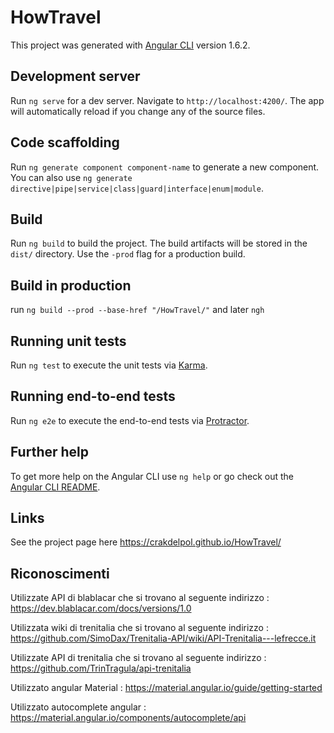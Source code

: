 # HowTravel

This project was generated with [Angular CLI](https://github.com/angular/angular-cli) version 1.6.2.

## Development server

Run `ng serve` for a dev server. Navigate to `http://localhost:4200/`. The app will automatically reload if you change any of the source files.

## Code scaffolding

Run `ng generate component component-name` to generate a new component. You can also use `ng generate directive|pipe|service|class|guard|interface|enum|module`.

## Build

Run `ng build` to build the project. The build artifacts will be stored in the `dist/` directory. Use the `-prod` flag for a production build.

## Build in production 

run `ng build --prod --base-href "/HowTravel/"` and later `ngh`

## Running unit tests

Run `ng test` to execute the unit tests via [Karma](https://karma-runner.github.io).

## Running end-to-end tests

Run `ng e2e` to execute the end-to-end tests via [Protractor](http://www.protractortest.org/).

## Further help

To get more help on the Angular CLI use `ng help` or go check out the [Angular CLI README](https://github.com/angular/angular-cli/blob/master/README.md).
 
## Links

See the project page here https://crakdelpol.github.io/HowTravel/

## Riconoscimenti

Utilizzate API di blablacar che si trovano al seguente indirizzo : https://dev.blablacar.com/docs/versions/1.0

Utilizzata wiki di trenitalia che si trovano al seguente indirizzo : https://github.com/SimoDax/Trenitalia-API/wiki/API-Trenitalia---lefrecce.it

Utilizzate API di trenitalia che si trovano al seguente indirizzo : https://github.com/TrinTragula/api-trenitalia

Utilizzato angular Material : https://material.angular.io/guide/getting-started

Utilizzato autocomplete angular : https://material.angular.io/components/autocomplete/api


